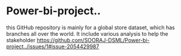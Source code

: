 # Power-bi-project..
this GitHub repository  is mainly for a global store dataset, which has branches all over the world. It include various analysis to help the stakeholder
https://github.com/SOORAJ-DSML/Power-bi-project../issues/1#issue-2054429987
